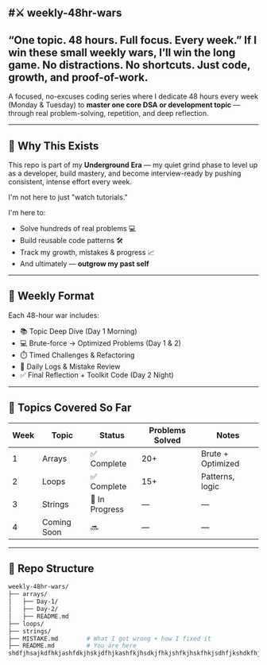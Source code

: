 #⚔️ weekly-48hr-wars
-----------------------------------------------------------------------------------------------------------------------------------------------------------------
“One topic. 48 hours. Full focus. Every week.” If I win these small weekly wars, I’ll win the long game. No distractions. No shortcuts. Just code, growth, and proof-of-work.
-----------------------------------------------------------------------------------------------------------------------------------------------------------------
A focused, no-excuses coding series where I dedicate 48 hours every week (Monday & Tuesday) to **master one core DSA or development topic** — through real problem-solving, repetition, and deep reflection.

---

## 🧠 Why This Exists

This repo is part of my **Underground Era** — my quiet grind phase to level up as a developer, build mastery, and become interview-ready by pushing consistent, intense effort every week.

I'm not here to just "watch tutorials."

I'm here to:
- Solve hundreds of real problems 💻
- Build reusable code patterns 🛠️
- Track my growth, mistakes & progress 📈
- And ultimately — **outgrow my past self**

---

## 📅 Weekly Format

Each 48-hour war includes:
- 📚 Topic Deep Dive (Day 1 Morning)
- 💻 Brute-force → Optimized Problems (Day 1 & 2)
- ⏱️ Timed Challenges & Refactoring
- 📝 Daily Logs & Mistake Review
- ✅ Final Reflection + Toolkit Code (Day 2 Night)

---

## 📂 Topics Covered So Far

| Week | Topic     | Status     | Problems Solved | Notes |
|------|-----------|------------|------------------|-------|
| 1    | Arrays    | ✅ Complete | 20+              | Brute + Optimized |
| 2    | Loops     | ✅ Complete | 15+              | Patterns, logic |
| 3    | Strings   | 🚧 In Progress | —            | —     |
| 4    | Coming Soon | 🔜        | —               | —     |

---

## 🧾 Repo Structure

```bash
weekly-48hr-wars/
├── arrays/
│   ├── Day-1/
│   ├── Day-2/
│   ├── README.md
├── loops/
├── strings/
├── MISTAKE.md        # What I got wrong + how I fixed it
├── README.md         # You are here
shdfjhsajkdfhkjashfdkjhskjdfhjkashfkjhsdkjfhkjshfkjhskfhkjsdhfjkshdkfhjksfh